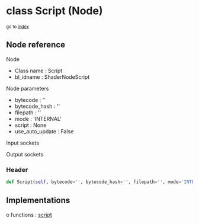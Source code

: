 # class Script (Node)

<sub>go to [index](/docs/index.md)</sub>

## Node reference

Node
 - Class name : Script
 - bl_idname : ShaderNodeScript

Node parameters
 - bytecode : ''
 - bytecode_hash : ''
 - filepath : ''
 - mode : 'INTERNAL'
 - script : None
 - use_auto_update : False

Input sockets

Output sockets

### Header

``` python
def Script(self, bytecode='', bytecode_hash='', filepath='', mode='INTERNAL', script=None, use_auto_update=False, node_label=None, node_color=None):
```

## Implementations

o functions : [script](/docs/Shader_classes/script.md)

